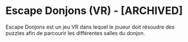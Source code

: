 # Escape Donjons (VR) - [ARCHIVED]

Escape Donjons est un jeu VR dans lequel le joueur doit résoudre des puzzles afin de parcourir les différentes salles du donjon.
